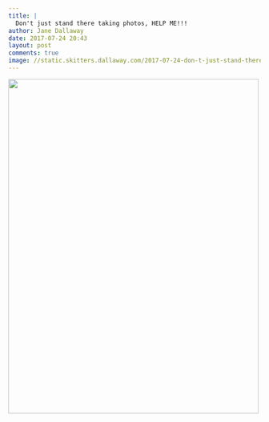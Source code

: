 ```yaml
---
title: |
  Don't just stand there taking photos, HELP ME!!!
author: Jane Dallaway
date: 2017-07-24 20:43
layout: post
comments: true
image: //static.skitters.dallaway.com/2017-07-24-don-t-just-stand-there-taking-photos--help-me-thumb-1-IMG_7516.JPG
---
```


<div>
        <a href="//static.skitters.dallaway.com/2017-07-24-don-t-just-stand-there-taking-photos--help-me-fullsize-1-IMG_7516.JPG">
          <img src="//static.skitters.dallaway.com/2017-07-24-don-t-just-stand-there-taking-photos--help-me-thumb-1-IMG_7516.JPG" width="500" height="667"/>
        </a>
      </div>


  
      